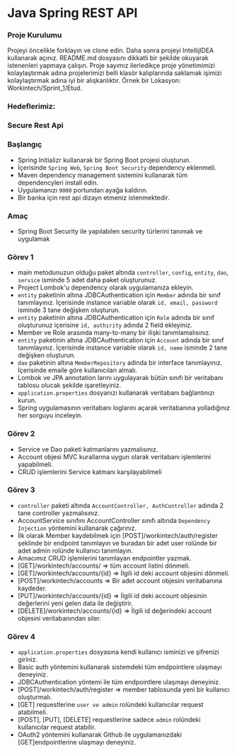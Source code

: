 #  Java Spring REST API

### Proje Kurulumu

Projeyi öncelikle forklayın ve clone edin.
Daha sonra projeyi IntellijIDEA kullanarak açınız. README.md dosyasını dikkatli bir şekilde okuyarak istenenleri yapmaya çalışın.
Proje sayımız ilerledikçe proje yönetimimizi kolaylaştırmak adına projelerimizi belli klasör kalıplarında saklamak işimizi kolaylaştırmak adına iyi bir alışkanlıktır.
Örnek bir Lokasyon: Workintech/Sprint_1/Etud.

### Hedeflerimiz:

### Secure Rest Api

 ### Başlangıç
 * Spring Initializr kullanarak bir Spring Boot projesi oluşturun.
 * İçerisinde ```Spring Web```, ```Spring Boot Security``` dependency eklenmeli.
 * Maven dependency management sistemini kullanarak tüm dependencyleri install edin.
 * Uygulamanızı  ```9000``` portundan ayağa kaldırın.
 * Bir banka için rest api dizayn etmeniz istenmektedir.

### Amaç
 * Spring Boot Security ile yapılabilen security türlerini tanımak ve uygulamak
 
 ### Görev 1
 * main metodunuzun olduğu paket altında ```controller```, ```config```, ```entity```, ```dao```, ```service``` isminde 5 adet daha paket oluşturunuz.
 * Project Lombok'u dependency olarak uygulamanıza ekleyin.
 * ```entity``` paketinin altına JDBCAuthentication için ```Member``` adında bir sınıf tanımlayınız. İçerisinde instance variable olarak ```id, email, password``` isminde 3 tane değişken oluşturun.
 * ```entity``` paketinin altına JDBCAuthentication için ```Role``` adında bir sınıf oluşturunuz içerisine ```id, authırity``` adında 2 field ekleyiniz.
 * Member ve Role arasında many-to-many bir ilişki tanımlamalısınız.
 * ```entity``` paketinin altına JDBCAuthentication için ```Account``` adında bir sınıf tanımlayınız. İçerisinde instance variable olarak ```id, name``` isminde 2 tane değişken oluşturun.
 * ```dao``` paketinin altına ```MemberRepository``` adinda bir interface tanımlayınız. İçerisinde emaile göre kullanıcıları almalı.
 * Lombok ve JPA annotation larını uygulayarak bütün sınıfı bir veritabanı tablosu olucak şekilde işaretleyiniz.
 * ```application.properties``` dosyanızı kullanarak veritabanı bağlantınızı kurun.
 * Spring uygulamasının veritabanı loglarını açarak veritabanına yolladığınız her sorguyu inceleyin.

### Görev 2
 * Service ve Dao paketi katmanlarını yazmalısınız. 
 * Account objesi MVC kurallarına uygun olarak veritabanı işlemlerini yapabilmeli.
 * CRUD işlemlerini Service katmanı karşılayabilmeli

 ### Görev 3
 * ```controller``` paketi altında ```AccountController, AuthController``` adında 2 tane controller yazmalısınız.
 * AccountService sınıfını AccountController sınıfı altında ```Dependency Injection``` yöntemini kullanarak çağırınız.
 * İlk olarak Member kaydebilmek için [POST]/workintech/auth/register şeklinde bir endpoint tanımlayın ve buradan bir adet user rolünde bir adet admin rolünde kullanıcı tanımlayın.
 * Amacımız CRUD işlemlerini tanımlayan endpointler yazmak.
 * [GET]/workintech/accounts/ => tüm account listini dönmeli.
 * [GET]/workintech/accounts/{id} => İlgili id deki account objesini dönmeli. 
 * [POST]/workintech/accounts => Bir adet account objesini veritabanına kaydeder.
 * [PUT]/workintech/accounts/{id} => İlgili id deki account objesinin değerlerini yeni gelen data ile değiştirir.
 * [DELETE]/workintech/accounts/{id} => İlgili id değerindeki account objesini veritabanından siler.
 

### Görev 4
 * ```application.properties``` dosyasına kendi kullanıcı isminizi ve şifrenizi giriniz.
 * Basic auth yöntemini kullanarak sistemdeki tüm endpointlere ulaşmayı deneyiniz.
 * JDBCAuthentication yöntemi ile  tüm endpointlere ulaşmayı deneyiniz. 
 * [POST]/workintech/auth/register => member tablosunda yeni bir kullanıcı oluşturmalı.
 * [GET] requestlerine ```user ve admin``` rolündeki kullanıcılar request atabilmeli.
 * [POST], [PUT], [DELETE] requestlerine sadece ```admin``` rolündeki kullanıcılar request atabilir.
 * OAuth2 yöntemini kullanarak Github ile uygulamanızdaki [GET]endpointlerine ulaşmayı deneyiniz.
